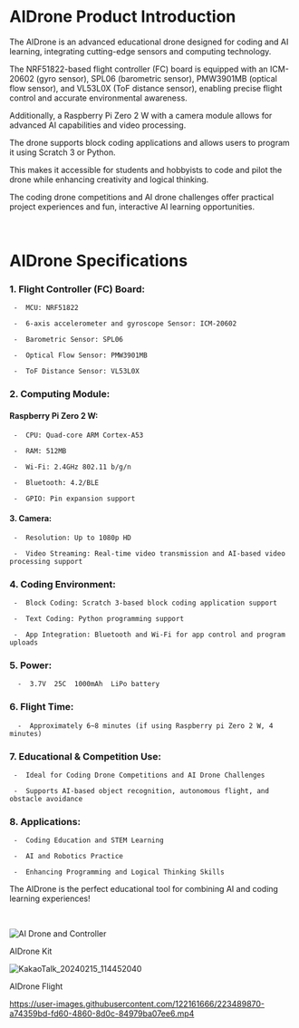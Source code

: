 # AIDrone Product Introduction

The AIDrone is an advanced educational drone designed for coding and AI learning, integrating cutting-edge sensors and computing technology.

The NRF51822-based flight controller (FC) board is equipped with an ICM-20602 (gyro sensor), SPL06 (barometric sensor), PMW3901MB (optical flow sensor), and VL53L0X (ToF distance sensor), enabling precise flight control and accurate environmental awareness. 

Additionally, a Raspberry Pi Zero 2 W with a camera module allows for advanced AI capabilities and video processing.

The drone supports block coding applications and allows users to program it using Scratch 3 or Python. 

This makes it accessible for students and hobbyists to code and pilot the drone while enhancing creativity and logical thinking.

The coding drone competitions and AI drone challenges offer practical project experiences and fun, interactive AI learning opportunities.

<br/>

# AIDrone Specifications

### 1. Flight Controller (FC) Board:

     -  MCU: NRF51822 

     -  6-axis accelerometer and gyroscope Sensor: ICM-20602 

     -  Barometric Sensor: SPL06 

     -  Optical Flow Sensor: PMW3901MB 

     -  ToF Distance Sensor: VL53L0X

### 2. Computing Module:

#### Raspberry Pi Zero 2 W:

     -  CPU: Quad-core ARM Cortex-A53

     -  RAM: 512MB

     -  Wi-Fi: 2.4GHz 802.11 b/g/n

     -  Bluetooth: 4.2/BLE

     -  GPIO: Pin expansion support

#### 3. Camera:

     -  Resolution: Up to 1080p HD

     -  Video Streaming: Real-time video transmission and AI-based video processing support

### 4. Coding Environment:

     -  Block Coding: Scratch 3-based block coding application support

     -  Text Coding: Python programming support

     -  App Integration: Bluetooth and Wi-Fi for app control and program uploads

### 5. Power:  

      -  3.7V  25C  1000mAh  LiPo battery

### 6. Flight Time: 

      -  Approximately 6~8 minutes (if using Raspberry pi Zero 2 W, 4 minutes) 

### 7. Educational & Competition Use:

     -  Ideal for Coding Drone Competitions and AI Drone Challenges

     -  Supports AI-based object recognition, autonomous flight, and obstacle avoidance

### 8. Applications:

     -  Coding Education and STEM Learning

     -  AI and Robotics Practice

     -  Enhancing Programming and Logical Thinking Skills


The AIDrone is the perfect educational tool for combining AI and coding learning experiences!

<br/>

![AI Drone and Controller](https://github.com/irbrain/AIDrone/assets/122161666/f4d34586-f199-49d7-bcbd-c92e747c3076)




AIDrone Kit  



![KakaoTalk_20240215_114452040](https://github.com/irbrain/AIDrone/assets/122161666/1fc8f2e6-3464-4eae-9aa3-c57d472837df)




AIDrone Flight 




https://user-images.githubusercontent.com/122161666/223489870-a74359bd-fd60-4860-8d0c-84979ba07ee6.mp4


